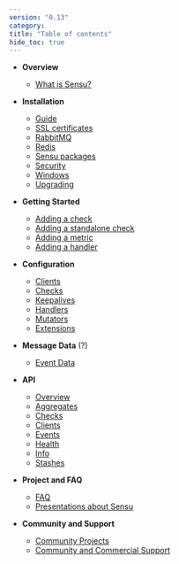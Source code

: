 ```yaml
---
version: "0.13"
category:
title: "Table of contents"
hide_toc: true
---
```


* **Overview**
  * [What is Sensu?](overview)

* **Installation**
  * [Guide](guide)
  * [SSL certificates](certificates)
  * [RabbitMQ](rabbitmq)
  * [Redis](redis)
  * [Sensu packages](packages)
  * [Security](security)
  * [Windows](windows)
  * [Upgrading](upgrading)

* **Getting Started**
  * [Adding a check](adding_a_check)
  * [Adding a standalone check](adding_a_standalone_check)
  * [Adding a metric](adding_a_metric)
  * [Adding a handler](adding_a_handler)

* **Configuration**
  * [Clients](clients)
  * [Checks](checks)
  * [Keepalives](keepalives)
  * [Handlers](handlers)
  * [Mutators](mutators)
  * [Extensions](extensions)

* **Message Data** (?)
  * [Event Data](events)

* **API**
  * [Overview](api-overview)
  * [Aggregates](api-aggregates)
  * [Checks](api-checks)
  * [Clients](api-clients)
  * [Events](api-events)
  * [Health](api-health)
  * [Info](api-info)
  * [Stashes](api-stashes)

* **Project and FAQ**
  * [FAQ](faq)
  * [Presentations about Sensu](presentations)

* **Community and Support**
  * [Community Projects](community)
  * [Community and Commercial Support](/support/)
